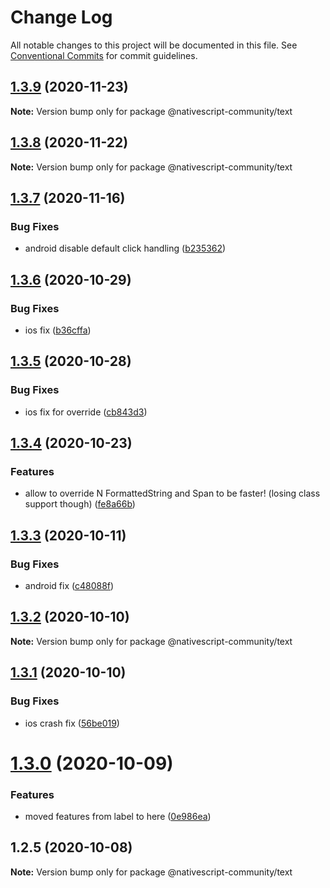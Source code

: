 # Change Log

All notable changes to this project will be documented in this file.
See [Conventional Commits](https://conventionalcommits.org) for commit guidelines.

## [1.3.9](https://github.com/nativescript-community/text/compare/v1.3.8...v1.3.9) (2020-11-23)

**Note:** Version bump only for package @nativescript-community/text





## [1.3.8](https://github.com/nativescript-community/text/compare/v1.3.7...v1.3.8) (2020-11-22)

**Note:** Version bump only for package @nativescript-community/text





## [1.3.7](https://github.com/nativescript-community/text/compare/v1.3.6...v1.3.7) (2020-11-16)


### Bug Fixes

* android disable default click handling ([b235362](https://github.com/nativescript-community/text/commit/b2353628475afaa151fd658809062860bdba493b))





## [1.3.6](https://github.com/nativescript-community/text/compare/v1.3.5...v1.3.6) (2020-10-29)


### Bug Fixes

* ios fix ([b36cffa](https://github.com/nativescript-community/text/commit/b36cffa0ad6e1784f3377ae31d17e97887c98f96))





## [1.3.5](https://github.com/nativescript-community/text/compare/v1.3.4...v1.3.5) (2020-10-28)


### Bug Fixes

* ios fix for override ([cb843d3](https://github.com/nativescript-community/text/commit/cb843d3e6f9cb7c0b640a25620b2cd9fbb14ef2d))





## [1.3.4](https://github.com/nativescript-community/text/compare/v1.3.3...v1.3.4) (2020-10-23)


### Features

* allow to override N FormattedString and Span to be faster! (losing class support though) ([fe8a66b](https://github.com/nativescript-community/text/commit/fe8a66b85c444ada56bcbeb9f8cf89a39d268849))





## [1.3.3](https://github.com/nativescript-community/text/compare/v1.3.2...v1.3.3) (2020-10-11)


### Bug Fixes

* android fix ([c48088f](https://github.com/nativescript-community/text/commit/c48088f202269e875f67113aa476bb845e896df1))





## [1.3.2](https://github.com/nativescript-community/text/compare/v1.3.1...v1.3.2) (2020-10-10)

**Note:** Version bump only for package @nativescript-community/text





## [1.3.1](https://github.com/nativescript-community/text/compare/v1.3.0...v1.3.1) (2020-10-10)


### Bug Fixes

* ios crash fix ([56be019](https://github.com/nativescript-community/text/commit/56be01930122e9629fdde3e6a743e76161ecdb8b))





# [1.3.0](https://github.com/nativescript-community/text/compare/v1.2.5...v1.3.0) (2020-10-09)


### Features

* moved features from label to here ([0e986ea](https://github.com/nativescript-community/text/commit/0e986ea50b672ac58693cb50c7eb47bacaa9dd91))





## 1.2.5 (2020-10-08)

**Note:** Version bump only for package @nativescript-community/text
